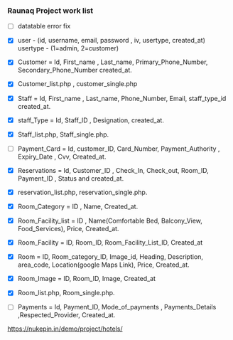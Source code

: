 ### Raunaq Project work list



- [ ] datatable error fix

- [x] user - (id, username, email, password , iv, usertype, created_at)
    usertype - (1=admin, 2=customer)

- [x] Customer = Id, First_name , Last_name, Primary_Phone_Number, Secondary_Phone_Number created_at.
- [x] Customer_list.php , customer_single.php

- [x] Staff = Id, First_name , Last_name, Phone_Number, Email, staff_type_id created_at.
- [x] staff_Type = Id, Staff_ID , Designation, created_at.
- [x] Staff_list.php, Staff_single.php.


- [ ] Payment_Card = Id, customer_ID, Card_Number, Payment_Authority , Expiry_Date , Cvv, Created_at.

- [x] Reservations = Id, Customer_ID , Check_In, Check_out, Room_ID, Payment_ID , Status and created_at.
- [x] reservation_list.php, reservation_single.php.

- [x] Room_Category = ID , Name, Created_at.

- [x] Room_Facility_list = ID , Name(Comfortable Bed, Balcony_View, Food_Services), Price, Created_at.

- [x] Room_Facility = ID, Room_ID, Room_Facility_List_ID, Created_at

- [x] Room = ID, Room_category_ID, Image_id, Heading, Description, area_code, Location(google Maps Link), Price, Created_at.

- [x] Room_Image = ID, Room_ID, Image, Created_at

- [x] Room_list.php, Room_single.php.


- [ ] Payments = Id, Payment_ID, Mode_of_payments , Payments_Details ,Respected_Provider, Created_at.

https://nukepin.in/demo/project/hotels/